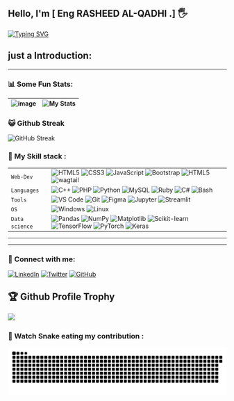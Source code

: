 ## Hello, I'm [ Eng RASHEED AL-QADHI .] :raised_hand_with_fingers_splayed:

[![Typing SVG](https://readme-typing-svg.demolab.com?font=Fira+Code&duration=500&pause=1020&center=%D8%AD%D9%82%D9%8A%D9%82%D9%8A&vCenter=%D8%AE%D8%B7%D8%A3+%D8%B4%D9%86%D9%8A%D8%B9&multiline=true&repeat=%D8%AE%D8%B7%D8%A3+%D8%B4%D9%86%D9%8A%D8%B9&width=435&height=72&lines=I'm+a+Data+Scientist+With+Python+and;Data+Science+For+Marketing+Analyst)](https://git.io/typing-svg)

## just a Introduction: 


---




### 📊 Some Fun Stats:
| ![image](https://github-readme-stats.vercel.app/api?username=shadowYEM&&show_icons=true&title_color=ffff88ff&icon_color=bb2acf&text_color=daf7dc&bg_color=151515) | ![My Stats](https://github-readme-stats.vercel.app/api/top-langs/?username=spyder15&theme=midnight-purple) | 
| --- | --- |


### 😺 Github Streak 
![GitHub Streak](https://github-readme-streak-stats.herokuapp.com/?user=Spyder15&theme=gruvbox&background=1A0505FB(https://git.io/streak-stats)) 

### 🍁 My Skill stack :

|               |           |
|       ---     |    ---    |
| `Web-Dev`     | ![HTML5](https://img.shields.io/badge/-HTML5-CC2400?style=for-the-badge&logo=html5&logoColor=white) ![CSS3](https://img.shields.io/badge/-CSS3-E24800?style=for-the-badge&logo=css3) ![JavaScript](https://img.shields.io/badge/-JavaScript-FE7601?style=for-the-badge&logo=javascript) ![Bootstrap](https://img.shields.io/badge/bootstrap-FE9A00?style=for-the-badge&logo=bootstrap&logoColor=white) ![HTML5](https://img.shields.io/badge/django-092E20?style=for-the-badge&logo=django&logoColor=white) ![wagtail](https://img.shields.io/badge/wagtail-FFB83F?style=for-the-badge&logo=wagtail&logoColor=white)|
| `Languages`   | ![C++](https://img.shields.io/badge/-C++-034D9A?style=for-the-badge&logo=c%2B%2B) ![PHP](https://img.shields.io/badge/php-777BB4?style=for-the-badge&logo=php&logoColor=white) ![Python](https://img.shields.io/badge/-Python-1F65AC?style=for-the-badge&logo=Python&logoColor=white) ![MySQL](https://img.shields.io/badge/-MySQL-307BBD?style=for-the-badge&logo=mysql&logoColor=white) ![Ruby](https://img.shields.io/badge/ruby-CC342D?style=for-the-badge&logo=ruby&logoColor=white) ![C#](https://img.shields.io/badge/c%23-239120?style=for-the-badge&logo=c-sharp&logoColor=white) ![Bash](https://img.shields.io/badge/-Bash-4EAA25?style=for-the-badge&logo=gnu-bash&logoColor=white)|
| `Tools`       | ![VS Code](https://img.shields.io/badge/Visual_Studio_Code-5D1A60?style=for-the-badge&logo=visual%20studio%20code&logoColor=white) ![Git](https://img.shields.io/badge/Git-682181?style=for-the-badge&logo=git&logoColor=white) ![Figma](https://img.shields.io/badge/figma-%23F24E1E.svg?style=for-the-badge&logo=figma&logoColor=white) ![Jupyter](https://img.shields.io/badge/Jupyter-F37626?style=for-the-badge&logo=Jupyter&logoColor=white) ![Streamlit](https://img.shields.io/badge/Streamlit-FF4B4B?style=for-the-badge&logo=streamlit&logoColor=white)|
| `OS`       | ![Windows](https://img.shields.io/badge/Windows-0078D6?style=for-the-badge&logo=windows&logoColor=white) ![Linux](https://img.shields.io/badge/Linux-FCC624?style=for-the-badge&logo=linux&logoColor=black)|
| `Data science`       | ![Pandas](https://img.shields.io/badge/Pandas-150458?style=for-the-badge&logo=pandas&logoColor=white) ![NumPy](https://img.shields.io/badge/Numpy-013243?style=for-the-badge&logo=numpy&logoColor=white) ![Matplotlib](https://img.shields.io/badge/Matplotlib-013243?style=for-the-badge&logo=matplotlib&logoColor=white) ![Scikit-learn](https://img.shields.io/badge/Scikitlearn-F7931E?style=for-the-badge&logo=scikit-learn&logoColor=white) ![TensorFlow](https://img.shields.io/badge/TensorFlow-FF6F00?style=for-the-badge&logo=TensorFlow&logoColor=white) ![PyTorch](https://img.shields.io/badge/PyTorch-EE4C2C?style=for-the-badge&logo=PyTorch&logoColor=white) ![Keras](https://img.shields.io/badge/Keras-D00000?style=for-the-badge&logo=Keras&logoColor=white)|



___  


 

___  

### 🤝 Connect with me:

[![LinkedIn](https://img.shields.io/badge/LinkedIn-0077B5?style=for-the-badge&logo=linkedin&logoColor=white)](https://www.linkedin.com/in/shadowYE)
[![Twitter](https://img.shields.io/badge/Twitter-1DA1F2?style=for-the-badge&logo=twitter&logoColor=white)](https://twitter.com/shadowYEM)
[![GitHub](https://img.shields.io/badge/GitHub-100000?style=for-the-badge&logo=github&logoColor=white)](https://github.com/shadowYEM)



<h2>🏆 Github Profile Trophy</h2>
<a href="https://github.com/ryo-ma/github-profile-trophy">
  <img height="180" src="https://github-profile-trophy.vercel.app/?username=shadowYEM&column=8&theme=algolia&no-frame=true"/>
</a>




### 🐍 Watch Snake eating my contribution :
![snake svg](https://github.com/shadowYEM/shadowYEM/blob/e8128c67d6f1dc57c5e98bfcc1d894a9d10d1129/github-user-contribution.svg)


















































































